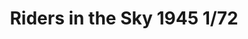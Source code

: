 ---
title: "Riders in the Sky 1945 1/72"
price: 11500 
desc: "LIMITED EDITION, Riders in the Sky 1945 1/72, razmera: 1/72"
img_path: "/assets/img/2123.jpg"
brand: AMMO
available: false
special_offer: false
new: false
soon: false
cat: "Plasticne-Makete"
subcat: "PM-EDUARD"
subsubcat: ""
sifra: "2123"
---